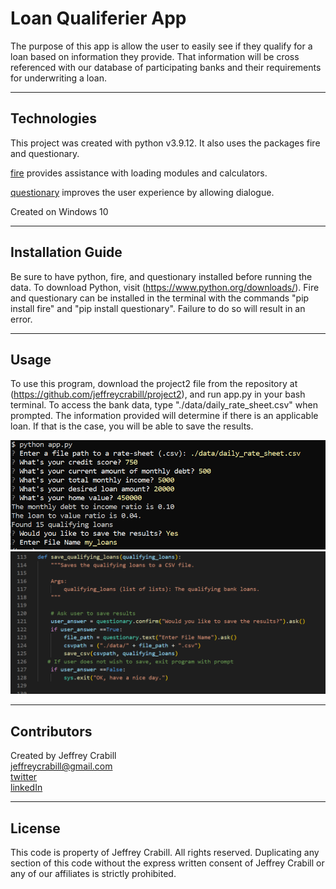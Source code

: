 # Loan Qualiferier App
The purpose of this app is allow the user to easily see if they qualify for a loan based on information they provide.  That information will be cross referenced with our database of participating banks and their requirements for underwriting a loan.

---

## Technologies
This project was created with python v3.9.12.  It also uses the packages fire and questionary.

[fire](https://google.github.io/python-fire/guide/) provides assistance with loading modules and calculators.

[questionary](https://pypi.org/project/questionary/) improves the user experience by allowing dialogue.

Created on Windows 10

---

## Installation Guide

Be sure to have python, fire, and questionary installed before running the data.  To download Python, visit (https://www.python.org/downloads/).  Fire and questionary can be installed in the terminal with the commands "pip install fire" and "pip install questionary".  Failure to do so will result in an error.  

---

## Usage
To use this program, download the project2 file from the repository at (https://github.com/jeffreycrabill/project2), and run app.py in your bash terminal.  To access the bank data, type "./data/daily_rate_sheet.csv" when prompted.  The information provided will determine if there is an applicable loan.  If that is the case, you will be able to save the results.  

![Loan App Image](images/loan_app_image.png)
![Raw Code Image](images/raw_code.png)

---

## Contributors
Created by Jeffrey Crabill  
jeffreycrabill@gmail.com  
[twitter](twitter.com/jeffcrabill)  
[linkedIn](linkedin.com/jeffreycrabill)  

---

## License

This code is property of Jeffrey Crabill.  All rights reserved.  Duplicating any section of this code without the express written consent of Jeffrey Crabill or any of our affiliates is strictly prohibited.